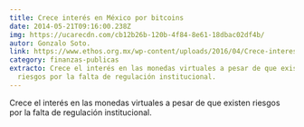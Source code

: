 ```yaml
---
title: Crece interés en México por bitcoins
date: 2014-05-21T09:16:00.238Z
img: https://ucarecdn.com/cb12b26b-120b-4f84-8e61-18dbac02df4b/
autor: Gonzalo Soto.
link: https://www.ethos.org.mx/wp-content/uploads/2016/04/Crece-interes-en-Mexico-por-bitcoins.pdf
category: finanzas-publicas
extracto: Crece el interés en las monedas virtuales a pesar de que existen
  riesgos por la falta de regulación institucional.
---
```

Crece el interés en las monedas virtuales a pesar de que existen riesgos por la falta de regulación institucional.